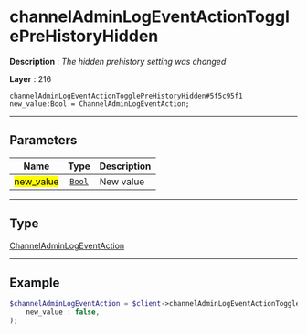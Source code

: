 # channelAdminLogEventActionTogglePreHistoryHidden

**Description** : *The hidden prehistory setting was changed*

**Layer** : 216

```tl
channelAdminLogEventActionTogglePreHistoryHidden#5f5c95f1 new_value:Bool = ChannelAdminLogEventAction;
```

---

## Parameters

| Name | Type | Description |
| :---: | :---: | :--- |
| <mark>new_value</mark> | [`Bool`](type/Bool) | New value |

---

## Type

[ChannelAdminLogEventAction](type/ChannelAdminLogEventAction)

---

## Example

```php
$channelAdminLogEventAction = $client->channelAdminLogEventActionTogglePreHistoryHidden(
	new_value : false,
);
```